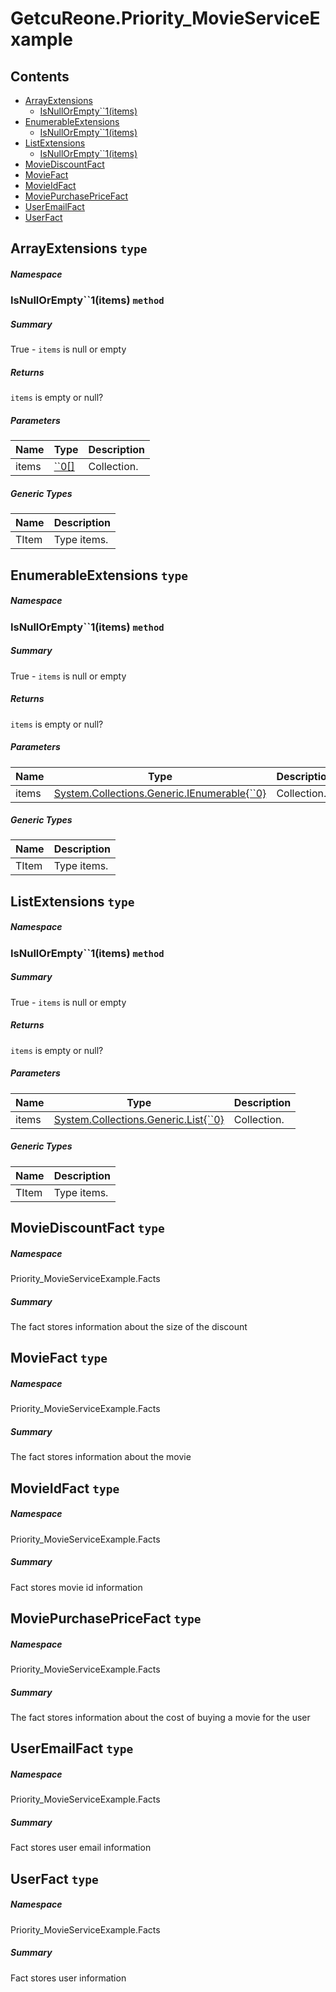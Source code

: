 <a name='assembly'></a>
# GetcuReone.Priority_MovieServiceExample

## Contents

- [ArrayExtensions](#T--ArrayExtensions '.ArrayExtensions')
  - [IsNullOrEmpty\`\`1(items)](#M-ArrayExtensions-IsNullOrEmpty``1-``0[]- 'ArrayExtensions.IsNullOrEmpty``1(``0[])')
- [EnumerableExtensions](#T--EnumerableExtensions '.EnumerableExtensions')
  - [IsNullOrEmpty\`\`1(items)](#M-EnumerableExtensions-IsNullOrEmpty``1-System-Collections-Generic-IEnumerable{``0}- 'EnumerableExtensions.IsNullOrEmpty``1(System.Collections.Generic.IEnumerable{``0})')
- [ListExtensions](#T--ListExtensions '.ListExtensions')
  - [IsNullOrEmpty\`\`1(items)](#M-ListExtensions-IsNullOrEmpty``1-System-Collections-Generic-List{``0}- 'ListExtensions.IsNullOrEmpty``1(System.Collections.Generic.List{``0})')
- [MovieDiscountFact](#T-Priority_MovieServiceExample-Facts-MovieDiscountFact 'Priority_MovieServiceExample.Facts.MovieDiscountFact')
- [MovieFact](#T-Priority_MovieServiceExample-Facts-MovieFact 'Priority_MovieServiceExample.Facts.MovieFact')
- [MovieIdFact](#T-Priority_MovieServiceExample-Facts-MovieIdFact 'Priority_MovieServiceExample.Facts.MovieIdFact')
- [MoviePurchasePriceFact](#T-Priority_MovieServiceExample-Facts-MoviePurchasePriceFact 'Priority_MovieServiceExample.Facts.MoviePurchasePriceFact')
- [UserEmailFact](#T-Priority_MovieServiceExample-Facts-UserEmailFact 'Priority_MovieServiceExample.Facts.UserEmailFact')
- [UserFact](#T-Priority_MovieServiceExample-Facts-UserFact 'Priority_MovieServiceExample.Facts.UserFact')

<a name='T--ArrayExtensions'></a>
## ArrayExtensions `type`

##### Namespace



<a name='M-ArrayExtensions-IsNullOrEmpty``1-``0[]-'></a>
### IsNullOrEmpty\`\`1(items) `method`

##### Summary

True - `items` is null or empty

##### Returns

`items` is empty or null?

##### Parameters

| Name | Type | Description |
| ---- | ---- | ----------- |
| items | [\`\`0[]](#T-``0[] '``0[]') | Collection. |

##### Generic Types

| Name | Description |
| ---- | ----------- |
| TItem | Type items. |

<a name='T--EnumerableExtensions'></a>
## EnumerableExtensions `type`

##### Namespace



<a name='M-EnumerableExtensions-IsNullOrEmpty``1-System-Collections-Generic-IEnumerable{``0}-'></a>
### IsNullOrEmpty\`\`1(items) `method`

##### Summary

True - `items` is null or empty

##### Returns

`items` is empty or null?

##### Parameters

| Name | Type | Description |
| ---- | ---- | ----------- |
| items | [System.Collections.Generic.IEnumerable{\`\`0}](http://msdn.microsoft.com/query/dev14.query?appId=Dev14IDEF1&l=EN-US&k=k:System.Collections.Generic.IEnumerable 'System.Collections.Generic.IEnumerable{``0}') | Collection. |

##### Generic Types

| Name | Description |
| ---- | ----------- |
| TItem | Type items. |

<a name='T--ListExtensions'></a>
## ListExtensions `type`

##### Namespace



<a name='M-ListExtensions-IsNullOrEmpty``1-System-Collections-Generic-List{``0}-'></a>
### IsNullOrEmpty\`\`1(items) `method`

##### Summary

True - `items` is null or empty

##### Returns

`items` is empty or null?

##### Parameters

| Name | Type | Description |
| ---- | ---- | ----------- |
| items | [System.Collections.Generic.List{\`\`0}](http://msdn.microsoft.com/query/dev14.query?appId=Dev14IDEF1&l=EN-US&k=k:System.Collections.Generic.List 'System.Collections.Generic.List{``0}') | Collection. |

##### Generic Types

| Name | Description |
| ---- | ----------- |
| TItem | Type items. |

<a name='T-Priority_MovieServiceExample-Facts-MovieDiscountFact'></a>
## MovieDiscountFact `type`

##### Namespace

Priority_MovieServiceExample.Facts

##### Summary

The fact stores information about the size of the discount

<a name='T-Priority_MovieServiceExample-Facts-MovieFact'></a>
## MovieFact `type`

##### Namespace

Priority_MovieServiceExample.Facts

##### Summary

The fact stores information about the movie

<a name='T-Priority_MovieServiceExample-Facts-MovieIdFact'></a>
## MovieIdFact `type`

##### Namespace

Priority_MovieServiceExample.Facts

##### Summary

Fact stores movie id information

<a name='T-Priority_MovieServiceExample-Facts-MoviePurchasePriceFact'></a>
## MoviePurchasePriceFact `type`

##### Namespace

Priority_MovieServiceExample.Facts

##### Summary

The fact stores information about the cost of buying a movie for the user

<a name='T-Priority_MovieServiceExample-Facts-UserEmailFact'></a>
## UserEmailFact `type`

##### Namespace

Priority_MovieServiceExample.Facts

##### Summary

Fact stores user email information

<a name='T-Priority_MovieServiceExample-Facts-UserFact'></a>
## UserFact `type`

##### Namespace

Priority_MovieServiceExample.Facts

##### Summary

Fact stores user information
